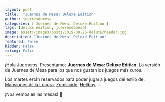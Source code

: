 ```yaml
---
layout: post
title:  "Juernes de Mesa: Deluxe Edition"
author: juernesdemesa
categories: [ Juernes de Mesa, Deluxe Edition ]
tags: [deluxe edition, juernesdemesa]
image: assets/images/posts/2019-08-26-deluxe/header.jpg
description: "Juernes de Mesa: Deluxe Edition"
featured: False
hidden: False
rating: False
---
```


¡Hola Juerneros! Presentamos **Juernes de Mesa: Deluxe Edition**. La versión de Juernes de Mesa para los que nos gustan los juegos más duros.

Los martes están reservados para poder jugar a juegos del estilo de: [Mansiones de la Locura](https://boardgamegeek.com/boardgame/205059/mansions-madness-second-edition), [Zombicide](https://boardgamegeek.com/boardgame/113924/zombicide), [Hellboy](https://boardgamegeek.com/boardgame/243759/hellboy-board-game), ...

¡Nos vemos en las mesas! 🧐